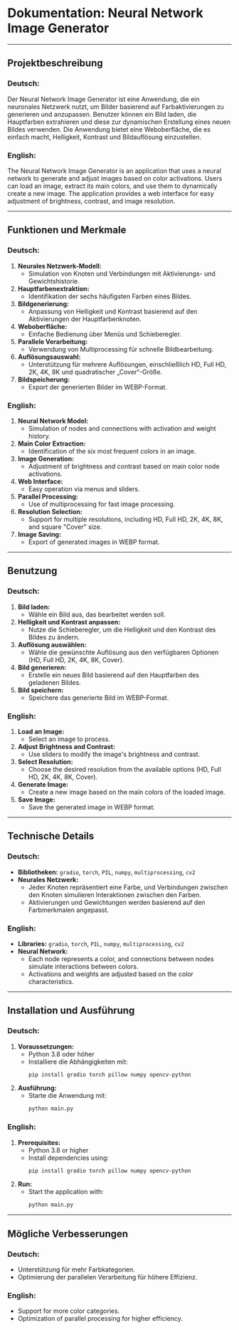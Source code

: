 # **Dokumentation: Neural Network Image Generator**

---

## **Projektbeschreibung**

### **Deutsch:**
Der Neural Network Image Generator ist eine Anwendung, die ein neuronales Netzwerk nutzt, um Bilder basierend auf Farbaktivierungen zu generieren und anzupassen. Benutzer können ein Bild laden, die Hauptfarben extrahieren und diese zur dynamischen Erstellung eines neuen Bildes verwenden. Die Anwendung bietet eine Weboberfläche, die es einfach macht, Helligkeit, Kontrast und Bildauflösung einzustellen.

### **English:**
The Neural Network Image Generator is an application that uses a neural network to generate and adjust images based on color activations. Users can load an image, extract its main colors, and use them to dynamically create a new image. The application provides a web interface for easy adjustment of brightness, contrast, and image resolution.

---

## **Funktionen und Merkmale**

### **Deutsch:**
1. **Neurales Netzwerk-Modell:**
   - Simulation von Knoten und Verbindungen mit Aktivierungs- und Gewichtshistorie.
2. **Hauptfarbenextraktion:**
   - Identifikation der sechs häufigsten Farben eines Bildes.
3. **Bildgenerierung:**
   - Anpassung von Helligkeit und Kontrast basierend auf den Aktivierungen der Hauptfarbenknoten.
4. **Weboberfläche:**
   - Einfache Bedienung über Menüs und Schieberegler.
5. **Parallele Verarbeitung:**
   - Verwendung von Multiprocessing für schnelle Bildbearbeitung.
6. **Auflösungsauswahl:**
   - Unterstützung für mehrere Auflösungen, einschließlich HD, Full HD, 2K, 4K, 8K und quadratischer „Cover“-Größe.
7. **Bildspeicherung:**
   - Export der generierten Bilder im WEBP-Format.

### **English:**
1. **Neural Network Model:**
   - Simulation of nodes and connections with activation and weight history.
2. **Main Color Extraction:**
   - Identification of the six most frequent colors in an image.
3. **Image Generation:**
   - Adjustment of brightness and contrast based on main color node activations.
4. **Web Interface:**
   - Easy operation via menus and sliders.
5. **Parallel Processing:**
   - Use of multiprocessing for fast image processing.
6. **Resolution Selection:**
   - Support for multiple resolutions, including HD, Full HD, 2K, 4K, 8K, and square "Cover" size.
7. **Image Saving:**
   - Export of generated images in WEBP format.

---

## **Benutzung**

### **Deutsch:**
1. **Bild laden:**
   - Wähle ein Bild aus, das bearbeitet werden soll.
2. **Helligkeit und Kontrast anpassen:**
   - Nutze die Schieberegler, um die Helligkeit und den Kontrast des Bildes zu ändern.
3. **Auflösung auswählen:**
   - Wähle die gewünschte Auflösung aus den verfügbaren Optionen (HD, Full HD, 2K, 4K, 8K, Cover).
4. **Bild generieren:**
   - Erstelle ein neues Bild basierend auf den Hauptfarben des geladenen Bildes.
5. **Bild speichern:**
   - Speichere das generierte Bild im WEBP-Format.

### **English:**
1. **Load an Image:**
   - Select an image to process.
2. **Adjust Brightness and Contrast:**
   - Use sliders to modify the image's brightness and contrast.
3. **Select Resolution:**
   - Choose the desired resolution from the available options (HD, Full HD, 2K, 4K, 8K, Cover).
4. **Generate Image:**
   - Create a new image based on the main colors of the loaded image.
5. **Save Image:**
   - Save the generated image in WEBP format.

---

## **Technische Details**

### **Deutsch:**
- **Bibliotheken:** `gradio`, `torch`, `PIL`, `numpy`, `multiprocessing`, `cv2`
- **Neurales Netzwerk:**
  - Jeder Knoten repräsentiert eine Farbe, und Verbindungen zwischen den Knoten simulieren Interaktionen zwischen den Farben.
  - Aktivierungen und Gewichtungen werden basierend auf den Farbmerkmalen angepasst.

### **English:**
- **Libraries:** `gradio`, `torch`, `PIL`, `numpy`, `multiprocessing`, `cv2`
- **Neural Network:**
  - Each node represents a color, and connections between nodes simulate interactions between colors.
  - Activations and weights are adjusted based on the color characteristics.

---

## **Installation und Ausführung**

### **Deutsch:**
1. **Voraussetzungen:**
   - Python 3.8 oder höher
   - Installiere die Abhängigkeiten mit:
     ```bash
     pip install gradio torch pillow numpy opencv-python
     ```
2. **Ausführung:**
   - Starte die Anwendung mit:
     ```bash
     python main.py
     ```

### **English:**
1. **Prerequisites:**
   - Python 3.8 or higher
   - Install dependencies using:
     ```bash
     pip install gradio torch pillow numpy opencv-python
     ```
2. **Run:**
   - Start the application with:
     ```bash
     python main.py
     ```

---

## **Mögliche Verbesserungen**

### **Deutsch:**
- Unterstützung für mehr Farbkategorien.
- Optimierung der parallelen Verarbeitung für höhere Effizienz.

### **English:**
- Support for more color categories.
- Optimization of parallel processing for higher efficiency.
